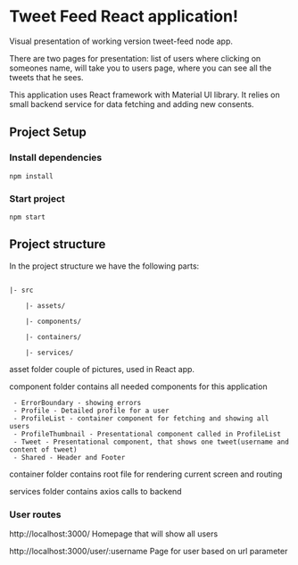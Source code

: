 # Tweet Feed React application!

Visual presentation of working version tweet-feed node app.

There are two pages for presentation: list of users where clicking on someones name, will take you to users page, where you can see all the tweets that he sees.

This application uses React framework with Material UI library. It relies on small backend service for data fetching and adding new consents.

## Project Setup

### Install dependencies

```
npm install
```

### Start project

```
npm start
```

## Project structure

In the project structure we have the following parts:

```

|- src

	|- assets/

	|- components/

	|- containers/

	|- services/

```

asset folder couple of pictures, used in React app.

component folder contains all needed components for this application

     - ErrorBoundary - showing errors
     - Profile - Detailed profile for a user
     - ProfileList - container component for fetching and showing all users
     - ProfileThumbnail - Presentational component called in ProfileList
     - Tweet - Presentational component, that shows one tweet(username and content of tweet)
     - Shared - Header and Footer

container folder contains root file for rendering current screen and routing

services folder contains axios calls to backend

### User routes

http://localhost:3000/
Homepage that will show all users

http://localhost:3000/user/:username
Page for user based on url parameter
